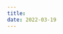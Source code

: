 ```yaml
---
title: 
date: 2022-03-19
---
```



<script type="text/javascript">
var part1 = "hola";
var part2 = Math.pow(2,6);
var part3 = String.fromCharCode(part2);
var part4 = "laro.dev"
var part5 = part1 + String.fromCharCode(part2) + part4;
document.write('<p>Contáctame por correo en: <href="' + "mai" + "lto" + ":" + part5 + '">' + part1 + part3 + part4 + '</a></p>');
</script>
